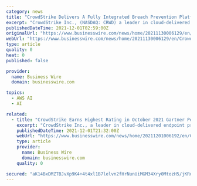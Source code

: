 ```yaml
---
category: news
title: "CrowdStrike Delivers A Fully Integrated Breach Prevention Platform for Cloud Workloads Across AWS Cloud and Edge Environments"
excerpt: "CrowdStrike Inc., (NASDAQ: CRWD) a leader in cloud-delivered endpoint and workload protection, today announced new product integrations and certificat"
publishedDateTime: 2021-12-01T02:59:00Z
originalUrl: "https://www.businesswire.com/news/home/20211130006129/en/CrowdStrike-Delivers-A-Fully-Integrated-Breach-Prevention-Platform-for-Cloud-Workloads-Across-AWS-Cloud-and-Edge-Environments"
webUrl: "https://www.businesswire.com/news/home/20211130006129/en/CrowdStrike-Delivers-A-Fully-Integrated-Breach-Prevention-Platform-for-Cloud-Workloads-Across-AWS-Cloud-and-Edge-Environments"
type: article
quality: 0
heat: 0
published: false

provider:
  name: Business Wire
  domain: businesswire.com

topics:
  - AWS AI
  - AI

related:
  - title: "CrowdStrike Earns Highest Rating in October 2021 Gartner Peer Insights ‘Voice of the Customer’ for Endpoint Protection Platforms Report"
    excerpt: "CrowdStrike Inc., a leader in cloud-delivered endpoint protection and workload protection, today announced that for the third year in a row, it has be"
    publishedDateTime: 2021-12-01T21:32:00Z
    webUrl: "https://www.businesswire.com/news/home/20211201006192/en/CrowdStrike-Earns-Highest-Rating-in-October-2021-Gartner-Peer-Insights-‘Voice-of-the-Customer’-for-Endpoint-Protection-Platforms-Report"
    type: article
    provider:
      name: Business Wire
      domain: businesswire.com
    quality: 0

secured: "aK14BxDMZTBJvXp9K4+4t4xl1B7lelvn2fHrNunUiMGM34Xry0MtozH5/jKRuF+MTDZVIL7776nCS4nRSUOmMeI0cM1SDMSRp41RrK44CN7YhBAzJnx7vj2RcYXTx3nb40b1otB62VNwTkdMfkjj2gbP9Qra+spDNIpuCmz5yz31pCTys0E2jfzMlTs/DUtnTNgryX1OSqx9rBtjHQ3DzKZHdRIOYMA90dPzvLWA++Rhy8jsnU18We5A8cJmZFOimO7pkK+bGv/Fj+9WInNhyjiz7s0/t+Ri/bny8cA+RVtiIlfTEbmY+AoIJv6z094766+FNQHtL4s0qsslSbHryNv3n0xDI5mTa8qVLgqX38c=;cZ1JI9elNFTj42OT6aWtzw=="
---
```


